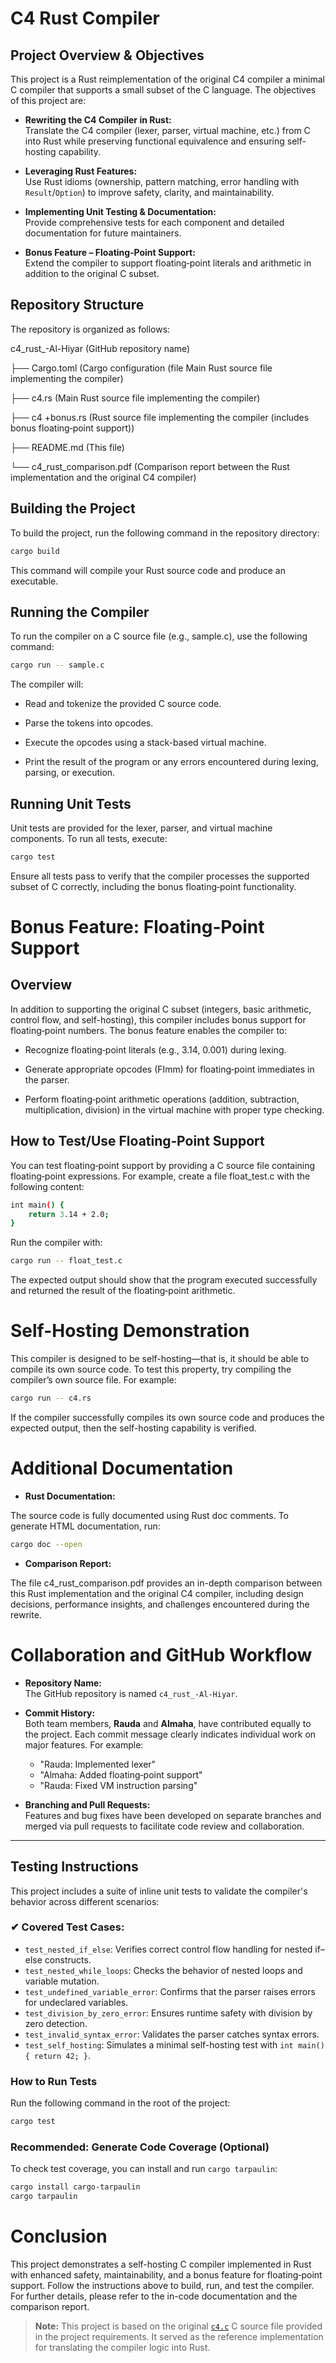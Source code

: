 # C4 Rust Compiler

## Project Overview & Objectives

This project is a Rust reimplementation of the original C4 compiler a minimal C compiler that supports a small subset of the C language. The objectives of this project are:

- **Rewriting the C4 Compiler in Rust:**  
  Translate the C4 compiler (lexer, parser, virtual machine, etc.) from C into Rust while preserving functional equivalence and ensuring self-hosting capability.
  
- **Leveraging Rust Features:**  
  Use Rust idioms (ownership, pattern matching, error handling with `Result`/`Option`) to improve safety, clarity, and maintainability.
  
- **Implementing Unit Testing & Documentation:**  
  Provide comprehensive tests for each component and detailed documentation for future maintainers.
  
- **Bonus Feature – Floating‑Point Support:**  
  Extend the compiler to support floating‑point literals and arithmetic in addition to the original C subset.

## Repository Structure

The repository is organized as follows:

c4_rust_-Al-Hiyar (GitHub repository name)

├── Cargo.toml (Cargo configuration (file Main Rust source file implementing the compiler)



├── c4.rs (Main Rust source file implementing the compiler)


├── c4 +bonus.rs (Rust source file implementing the compiler (includes bonus floating‑point support))


├── README.md (This file)


└── c4_rust_comparison.pdf (Comparison report between the Rust implementation and the original C4 compiler)


## Building the Project

To build the project, run the following command in the repository directory:

```bash
cargo build
   ```
This command will compile your Rust source code and produce an executable.

## Running the Compiler

To run the compiler on a C source file (e.g., sample.c), use the following command:

```bash
cargo run -- sample.c
 ```

The compiler will:

- Read and tokenize the provided C source code.

- Parse the tokens into opcodes.

- Execute the opcodes using a stack-based virtual machine.

- Print the result of the program or any errors encountered during lexing, parsing, or execution.

## Running Unit Tests

Unit tests are provided for the lexer, parser, and virtual machine components. To run all tests, execute:

```bash
cargo test
```

Ensure all tests pass to verify that the compiler processes the supported subset of C correctly, including the bonus floating‑point functionality.




# Bonus Feature: Floating‑Point Support

## Overview

In addition to supporting the original C subset (integers, basic arithmetic, control flow, and self-hosting), this compiler includes bonus support for floating‑point numbers. The bonus feature enables the compiler to:

- Recognize floating‑point literals (e.g., 3.14, 0.001) during lexing.

- Generate appropriate opcodes (FImm) for floating‑point immediates in the parser.

- Perform floating‑point arithmetic operations (addition, subtraction, multiplication, division) in the virtual machine with proper type checking.

## How to Test/Use Floating‑Point Support

You can test floating‑point support by providing a C source file containing floating‑point expressions. For example, create a file float_test.c with the following content:
```bash
int main() {
    return 3.14 + 2.0;
}
```
Run the compiler with:

```bash
cargo run -- float_test.c
```
The expected output should show that the program executed successfully and returned the result of the floating‑point arithmetic.


# Self-Hosting Demonstration 

This compiler is designed to be self-hosting—that is, it should be able to compile its own source code. To test this property, try compiling the compiler’s own source file. For example:

```bash
cargo run -- c4.rs
```
If the compiler successfully compiles its own source code and produces the expected output, then the self-hosting capability is verified.

 # Additional Documentation
 
- **Rust Documentation:**
  
The source code is fully documented using Rust doc comments. To generate HTML documentation, run:

```bash
cargo doc --open
```
- **Comparison Report:**

The file c4_rust_comparison.pdf provides an in-depth comparison between this Rust implementation and the original C4 compiler, including design decisions, performance insights, and challenges encountered during the rewrite.

# Collaboration and GitHub Workflow

- **Repository Name:**  
  The GitHub repository is named `c4_rust_-Al-Hiyar`.

- **Commit History:**  
  Both team members, **Rauda** and **Almaha**, have contributed equally to the project. Each commit message clearly indicates individual work on major features. For example:
  - "Rauda: Implemented lexer"
  - "Almaha: Added floating‑point support"
  - "Rauda: Fixed VM instruction parsing"

- **Branching and Pull Requests:**  
  Features and bug fixes have been developed on separate branches and merged via pull requests to facilitate code review and collaboration.




---

##  Testing Instructions

This project includes a suite of inline unit tests to validate the compiler's behavior across different scenarios:

### ✔ Covered Test Cases:
- `test_nested_if_else`: Verifies correct control flow handling for nested if–else constructs.
- `test_nested_while_loops`: Checks the behavior of nested loops and variable mutation.
- `test_undefined_variable_error`: Confirms that the parser raises errors for undeclared variables.
- `test_division_by_zero_error`: Ensures runtime safety with division by zero detection.
- `test_invalid_syntax_error`: Validates the parser catches syntax errors.
- `test_self_hosting`: Simulates a minimal self-hosting test with `int main() { return 42; }`.

###  How to Run Tests
Run the following command in the root of the project:
```bash
cargo test
```

###  Recommended: Generate Code Coverage (Optional)
To check test coverage, you can install and run `cargo tarpaulin`:

```bash
cargo install cargo-tarpaulin
cargo tarpaulin
```

# Conclusion

This project demonstrates a self-hosting C compiler implemented in Rust with enhanced safety, maintainability, and a bonus feature for floating‑point support. Follow the instructions above to build, run, and test the compiler. For further details, please refer to the in-code documentation and the comparison report.

> **Note:** This project is based on the original [`c4.c`](./c4.c) C source file provided in the project requirements. It served as the reference implementation for translating the compiler logic into Rust.


